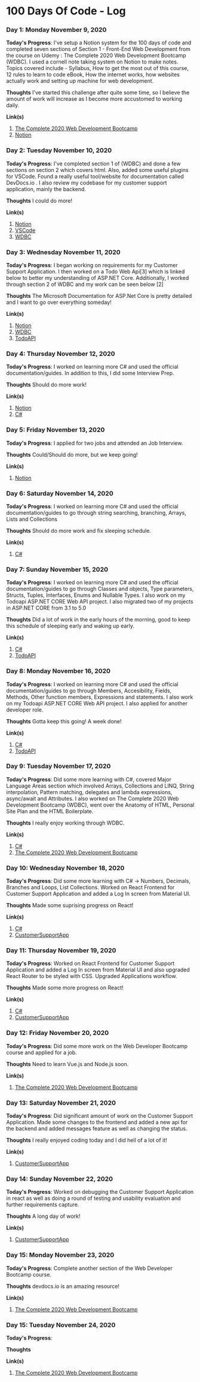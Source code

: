 # 100 Days Of Code - Log


### Day 1: Monday November 9, 2020

**Today's Progress**: I've setup a Notion system for the 100 days of code and completed seven sections of Section 1 - Front-End Web Development from the course on Udemy : The Complete 2020 Web Development Bootcamp (WDBC). I used a cornell note taking system on Notion to make notes. Topics covered include - Syllabus, How to get the most out of this course, 12 rules to learn to code eBook, How the internet works, how websites actually work and setting up machine for web development.

**Thoughts** I've started this challenge after quite some time, so I believe the amount of work will increase as I become more accustomed to working daily.

**Link(s)**
1. [The Complete 2020 Web Development Bootcamp](https://www.udemy.com/course/the-complete-web-development-bootcamp/)
2. [Notion](https://www.notion.so/)


### Day 2: Tuesday November 10, 2020

**Today's Progress**: I've completed section 1 of (WDBC) and done a few sections on section 2 which covers html. Also, added some useful plugins for VSCode. Found a really useful tool/website for documentation called DevDocs.io . I also review my codebase for my customer support application, mainly the backend.

**Thoughts** I could do more!

**Link(s)**
1. [Notion](https://www.notion.so/)
2. [VSCode](https://code.visualstudio.com/)
3. [WDBC](https://github.com/mcaiox/WDBC)


### Day 3: Wednesday November 11, 2020

**Today's Progress**: I began working on requirements for my Customer Support Application. I then worked on a Todo Web Api[3] which is linked below to better my understanding of ASP.NET Core. Additionally, I worked through section 2 of WDBC and my work can be seen below [2]

**Thoughts** The Microsoft Documentation for ASP.Net Core is pretty detailed and I want to go over everything someday!

**Link(s)**
1. [Notion](https://www.notion.so/)
2. [WDBC](https://github.com/mcaiox/WDBC)
3. [TodoAPI](https://github.com/mcaiox/TodoAPI)


### Day 4: Thursday November 12, 2020

**Today's Progress**: I worked on learning more C# and used the official documentation/guides. In addition to this, I did some Interview Prep.

**Thoughts** Should do more work!

**Link(s)**
1. [Notion](https://www.notion.so/)
2. [C#](https://docs.microsoft.com/en-us/dotnet/csharp/)


### Day 5: Friday November 13, 2020

**Today's Progress**: I applied for two jobs and attended an Job Interview.

**Thoughts** Could/Should do more, but we keep going!

**Link(s)**
1. [Notion](https://www.notion.so/)


### Day 6: Saturday November 14, 2020

**Today's Progress**: I worked on learning more C# and used the official documentation/guides to go through string searching, branching, Arrays, Lists and Collections 

**Thoughts** Should do more work and fix sleeping schedule.

**Link(s)**
1. [C#](https://docs.microsoft.com/en-us/dotnet/csharp/)


### Day 7: Sunday November 15, 2020

**Today's Progress**: I worked on learning more C# and used the official documentation/guides to go through Classes and objects, Type parameters, Structs, Tuples, Interfaces, Enums and Nullable Types. I also work on my Todoapi ASP.NET CORE Web API project. I also migrated two of my projects in ASP.NET CORE from 3.1 to 5.0

**Thoughts** Did a lot of work in the early hours of the morning, good to keep this schedule of sleeping early and waking up early.

**Link(s)**
1. [C#](https://docs.microsoft.com/en-us/dotnet/csharp/)
2. [TodoAPI](https://github.com/mcaiox/TodoAPI)


### Day 8: Monday November 16, 2020

**Today's Progress**: I worked on learning more C# and used the official documentation/guides to go through Members, Accesibility, Fields, Methods, Other function members, Expressions and statements. I also work on my Todoapi ASP.NET CORE Web API project. I also applied for another developer role.

**Thoughts** Gotta keep this going! A week done!

**Link(s)**
1. [C#](https://docs.microsoft.com/en-us/dotnet/csharp/)
2. [TodoAPI](https://github.com/mcaiox/TodoAPI)


### Day 9: Tuesday November 17, 2020

**Today's Progress**: Did some more learning with C#, covered Major Language Areas section which involved Arrays, Collections and LINQ, String interpolation, Pattern matching, delegates and lambda expressions, async/await and Attributes. I also worked on The Complete 2020 Web Development Bootcamp (WDBC), went over the Anatomy of HTML, Personal Site Plan and the HTML Boilerplate.

**Thoughts** I really enjoy working through WDBC.

**Link(s)**
1. [C#](https://docs.microsoft.com/en-us/dotnet/csharp/)
2. [The Complete 2020 Web Development Bootcamp](https://www.udemy.com/course/the-complete-web-development-bootcamp/)


### Day 10: Wednesday November 18, 2020

**Today's Progress**: Did some more learning with C# -> Numbers, Decimals, Branches and Loops, List Collections. Worked on React Frontend for Customer Support Application and added a Log In screen from Material UI. 

**Thoughts** Made some suprising progress on React! 

**Link(s)**
1. [C#](https://docs.microsoft.com/en-us/dotnet/csharp/)
2. [CustomerSupportApp](https://github.com/mcaiox/CustomerSupportApp)


### Day 11: Thursday November 19, 2020

**Today's Progress**: Worked on React Frontend for Customer Support Application and added a Log In screen from Material UI and also upgraded React Router to be styled with CSS. Upgraded Applications workflow.

**Thoughts** Made some more progress on React! 

**Link(s)**
1. [C#](https://docs.microsoft.com/en-us/dotnet/csharp/)
2. [CustomerSupportApp](https://github.com/mcaiox/CustomerSupportApp)

### Day 12: Friday November 20, 2020

**Today's Progress**: Did some more work on the Web Developer Bootcamp course and applied for a job.

**Thoughts** Need to learn Vue.js and Node.js soon.

**Link(s)** 
1. [The Complete 2020 Web Development Bootcamp](https://www.udemy.com/course/the-complete-web-development-bootcamp/)


### Day 13: Saturday November 21, 2020

**Today's Progress**: Did significant amount of work on the Customer Support Application. Made some changes to the frontend and added a new api for the backend and added messages feature as well as changing the status.

**Thoughts** I really enjoyed coding today and I did hell of a lot of it!

**Link(s)** 
1. [CustomerSupportApp](https://github.com/mcaiox/CustomerSupportApp)


### Day 14: Sunday November 22, 2020

**Today's Progress**: Worked on debugging the Customer Support Application in react as well as doing a round of testing and usability evaluation and further requirements capture.

**Thoughts** A long day of work!

**Link(s)** 
1. [CustomerSupportApp](https://github.com/mcaiox/CustomerSupportApp)

### Day 15: Monday November 23, 2020

**Today's Progress**: Complete another section of the Web Developer Bootcamp course.

**Thoughts** devdocs.io is an amazing resource!

**Link(s)** 
1. [The Complete 2020 Web Development Bootcamp](https://www.udemy.com/course/the-complete-web-development-bootcamp/)

### Day 15: Tuesday November 24, 2020

**Today's Progress**: 

**Thoughts** 

**Link(s)** 
1. [The Complete 2020 Web Development Bootcamp](https://www.udemy.com/course/the-complete-web-development-bootcamp/)




